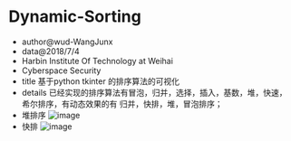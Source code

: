 # Dynamic-Sorting

* author@wud-WangJunx
* data@2018/7/4
* Harbin Institute Of Technology at Weihai
* Cyberspace Security
* title 基于python tkinter 的排序算法的可视化
* details 已经实现的排序算法有冒泡，归并，选择，插入，基数，堆，快速，希尔排序，有动态效果的有 归并，快排，堆，冒泡排序；
* 堆排序 
![image](https://github.com/WangJunx/Dynamic-Sorting/blob/master/%E6%8E%A8%E6%8E%92%E5%BA%8F.png)
* 快排 
![image](https://github.com/WangJunx/Dynamic-Sorting/blob/master/%E5%BF%AB%E9%80%9F%E6%8E%92%E5%BA%8F.png)


